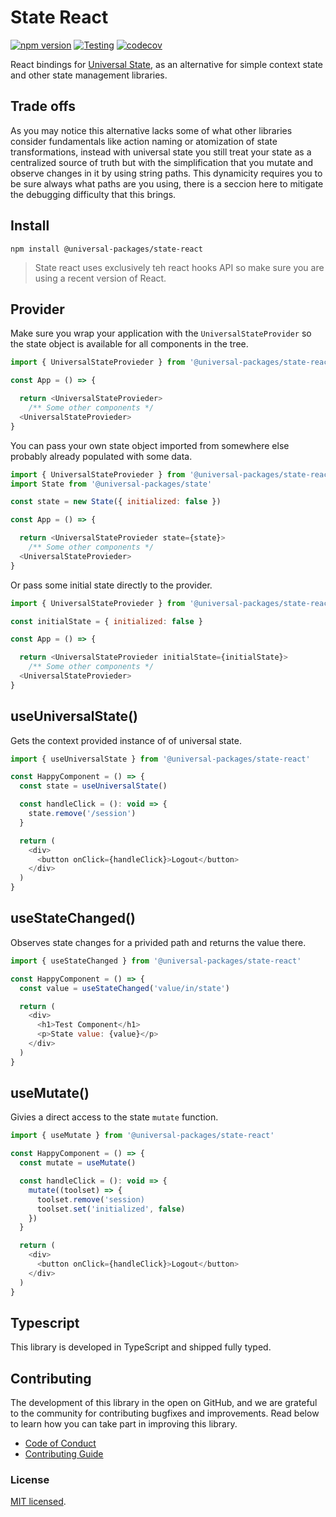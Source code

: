 # State React

[![npm version](https://badge.fury.io/js/@universal-packages%2Fstate-react.svg)](https://www.npmjs.com/package/@universal-packages/state-react)
[![Testing](https://github.com/Universal-Packages/universal-state-react/actions/workflows/testing.yml/badge.svg)](https://github.com/Universal-Packages/universal-state-react/actions/workflows/testing.yml)
[![codecov](https://codecov.io/gh/Universal-Packages/universal-state-react/branch/main/graph/badge.svg?token=CXPJSN8IGL)](https://codecov.io/gh/Universal-Packages/universal-state-react)

React bindings for [Universal State](https://github.com/Universal-Packages/universal-state), as an alternative for simple context state and other state management libraries.

## Trade offs

As you may notice this alternative lacks some of what other libraries consider fundamentals like action naming or atomization of state transformations, instead with universal state you still treat your state as a centralized source of truth but with the simplification that you mutate and observe changes in it by using string paths. This dynamicity requires you to be sure always what paths are you using, there is a seccion here to mitigate the debugging difficulty that this brings.

## Install

```shell
npm install @universal-packages/state-react
```

> State react uses exclusively teh react hooks API so make sure you are using a recent version of React.

## Provider

Make sure you wrap your application with the `UniversalStateProvider` so the state object is available for all components in the tree.

```js
import { UniversalStateProvieder } from '@universal-packages/state-react'

const App = () => {

  return <UniversalStateProvieder>
    /** Some other components */
  <UniversalStateProvieder>
}
```

You can pass your own state object imported from somewhere else probably already populated with some data.

```js
import { UniversalStateProvieder } from '@universal-packages/state-react'
import State from '@universal-packages/state'

const state = new State({ initialized: false })

const App = () => {

  return <UniversalStateProvieder state={state}>
    /** Some other components */
  <UniversalStateProvieder>
}
```

Or pass some initial state directly to the provider.

```js
import { UniversalStateProvieder } from '@universal-packages/state-react'

const initialState = { initialized: false }

const App = () => {

  return <UniversalStateProvieder initialState={initialState}>
    /** Some other components */
  <UniversalStateProvieder>
}
```

## useUniversalState()

Gets the context provided instance of of universal state.

```js
import { useUniversalState } from '@universal-packages/state-react'

const HappyComponent = () => {
  const state = useUniversalState()

  const handleClick = (): void => {
    state.remove('/session')
  }

  return (
    <div>
      <button onClick={handleClick}>Logout</button>
    </div>
  )
}
```

## useStateChanged()

Observes state changes for a privided path and returns the value there.

```js
import { useStateChanged } from '@universal-packages/state-react'

const HappyComponent = () => {
  const value = useStateChanged('value/in/state')

  return (
    <div>
      <h1>Test Component</h1>
      <p>State value: {value}</p>
    </div>
  )
}
```

## useMutate()

Givies a direct access to the state `mutate` function.

```js
import { useMutate } from '@universal-packages/state-react'

const HappyComponent = () => {
  const mutate = useMutate()

  const handleClick = (): void => {
    mutate((toolset) => {
      toolset.remove('session)
      toolset.set('initialized', false)
    })
  }

  return (
    <div>
      <button onClick={handleClick}>Logout</button>
    </div>
  )
}
```

## Typescript

This library is developed in TypeScript and shipped fully typed.

## Contributing

The development of this library in the open on GitHub, and we are grateful to the community for contributing bugfixes and improvements. Read below to learn how you can take part in improving this library.

- [Code of Conduct](./CODE_OF_CONDUCT.md)
- [Contributing Guide](./CONTRIBUTING.md)

### License

[MIT licensed](./LICENSE).
```
